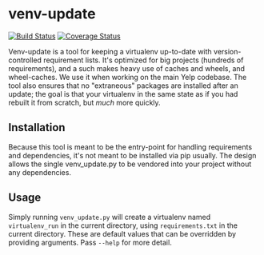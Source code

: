 # venv-update
[![Build Status](https://travis-ci.org/Yelp/venv-update.svg?branch=master)](https://travis-ci.org/Yelp/venv-update)
[![Coverage Status](https://img.shields.io/coveralls/Yelp/venv-update.svg?branch=master)](https://coveralls.io/r/Yelp/venv-update)

Venv-update is a tool for keeping a virtualenv up-to-date with version-controlled requirement lists.
It's optimized for big projects (hundreds of requirements), and a such makes heavy use of caches and wheels, and wheel-caches. We use it when working on the main Yelp codebase. The tool also ensures that no "extraneous" packages are installed after an update; the goal is that your virtualenv in the same state as if you had rebuilt it from scratch, but *much* more quickly.


## Installation

Because this tool is meant to be the entry-point for handling requirements and dependencies, it's not meant to be installed via pip usually. The design allows the single venv_update.py to be vendored into your project without any dependencies.


## Usage


Simply running `venv_update.py` will create a virtualenv named `virtualenv_run` in the current directory, using `requirements.txt` in the current directory. These are default values that can be overridden by providing arguments. Pass `--help` for more detail.
